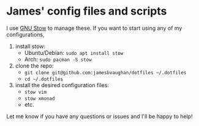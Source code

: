 # James' config files and scripts

I use [GNU Stow](http://brandon.invergo.net/news/2012-05-26-using-gnu-stow-to-manage-your-dotfiles.html)
to manage these.
If you want to start using any of my configurations,

1. install stow:
   - Ubuntu/Debian: `sudo apt install stow`
   - Arch: `sudo pacman -S stow`
2. clone the repo:
   - `git clone git@github.com:jamesbvaughan/dotfiles ~/.dotfiles`
   - `cd ~/.dotfiles`
3. install the desired configuration files:
   - `stow vim`
   - `stow xmonad`
   - etc.

   
Let me know if you have any questions or issues and I'll be happy to help!
